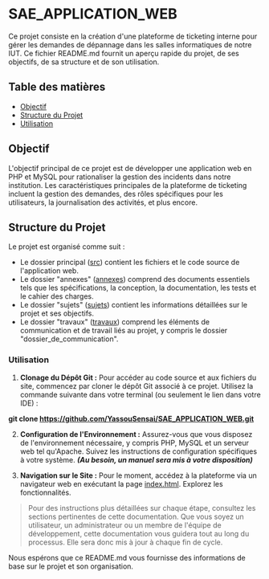 # SAE_APPLICATION_WEB

Ce projet consiste en la création d'une plateforme de ticketing interne pour gérer les demandes de dépannage dans les salles informatiques de notre IUT. Ce fichier README.md fournit un aperçu rapide du projet, de ses objectifs, de sa structure et de son utilisation.

## Table des matières

- [Objectif](#objectif)
- [Structure du Projet](#structure-du-projet)
- [Utilisation](#utilisation)


## Objectif

L'objectif principal de ce projet est de développer une application web en PHP et MySQL pour rationaliser la gestion des incidents dans notre institution. Les caractéristiques principales de la plateforme de ticketing incluent la gestion des demandes, des rôles spécifiques pour les utilisateurs, la journalisation des activités, et plus encore.

## Structure du Projet

Le projet est organisé comme suit :
- Le dossier principal ([src](src)) contient les fichiers et le code source de l'application web. 
- Le dossier "annexes" ([annexes](documents%2Fannexes)) comprend des documents essentiels tels que les spécifications, la conception, la documentation, les tests et le cahier des charges.
- Le dossier "sujets" ([sujets](documents%2Fsujets)) contient les informations détaillées sur le projet et ses objectifs.
- Le dossier "travaux" ([travaux](documents%2Ftravaux)) comprend les éléments de communication et de travail liés au projet, y compris le dossier "dossier_de_communication".

### Utilisation

1. **Clonage du Dépôt Git :** Pour accéder au code source et aux fichiers du site, commencez par cloner le dépôt Git associé à ce projet. Utilisez la commande suivante dans votre terminal (ou seulement le lien dans votre IDE) :

**git clone https://github.com/YassouSensai/SAE_APPLICATION_WEB.git**

2. **Configuration de l'Environnement :** Assurez-vous que vous disposez de l'environnement nécessaire, y compris PHP, MySQL et un serveur web tel qu'Apache. Suivez les instructions de configuration spécifiques à votre système. ***(Au besoin, un manuel sera mis à votre disposition)***

3. **Navigation sur le Site :** Pour le moment, accédez à la plateforme via un navigateur web en exécutant la page [index.html](..%2F..%2Fsrc%2FHTML%2Findex.html). Explorez les fonctionnalités.

>Pour des instructions plus détaillées sur chaque étape, consultez les sections pertinentes de cette documentation. Que vous soyez un utilisateur, un administrateur ou un membre de l'équipe de développement, cette documentation vous guidera tout au long du processus.
Elle sera donc mis à jour à chaque fin de cycle.

Nous espérons que ce README.md vous fournisse des informations de base sur le projet et son organisation. 
